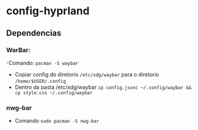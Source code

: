 # config-hyprland

## Dependencias

### WarBar: 
-Comando: ```pacman -S waybar```
- Copiar config do diretorio ``/etc/xdg/waybar`` para o diretorio ``/home/$USER/.config``
- Dentro da pasta /etc/xdg/waybar ``cp config.jsonc ~/.config/waybar && cp style.css ~/.config/waybar``
### nwg-bar
- Comando ```sudo pacman -S nwg-bar```